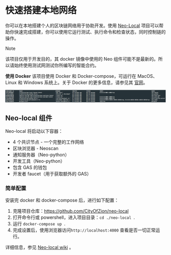 # 快速搭建本地网络

你可以在本地搭建个人的区块链网络用于协助开发。使用 [Neo-Local](https://github.com/CityOfZion/neo-local) 项目可以帮助你快速完成搭建，你可以使用它运行测试、执行命令和检查状态，同时控制链的操作。

> [!Note]
>
> 该项目仅用于开发目的，其 docker 镜像中使用的 Neo 组件可能不是最新的。所以请始终使用测试网测试你所编写的智能合约。

**使用 Docker** 
该项目使用 Docker 和 Docker-compose，可运行在 MacOS、Linux 和 Windows 系统上。关于 Docker 的更多信息，请参见其 [官网](https://www.docker.com/)。

![](../../assets/neolocal.png)

## Neo-local 组件

 Neo-local 将启动以下容器： 

- 4 个共识节点 -  一个完整的工作网络
- 区块浏览器 - Neoscan
- 通知服务器（Neo-python）
- 开发工具（Neo-python）
- 包含 GAS 的钱包
- 开发者 faucet（用于获取额外的 GAS）

### 简单配置 

安装完 docker 和 docker-compose 后，进行如下配置： 

1. 克隆项目仓库：<https://github.com/CityOfZion/neo-local>
2. 打开命令行或 powershell，进入项目目录：`cd ./neo-local `.
3. 运行 `docker-compose up `.
4. 完成设置后，使用浏览器访问`http://localhost:4000` 查看是否一切正常运行。

详细信息，参见 [Neo-local wiki](https://github.com/CityOfZion/neo-local/wiki) 。
